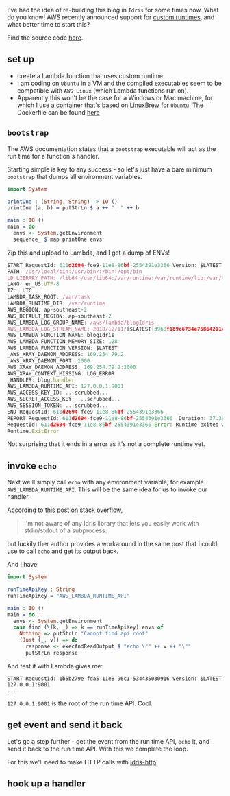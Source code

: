 I've had the idea of re-building this blog in `Idris` for some times now. What do you know! AWS recently announced support for [custom runtimes](https://docs.aws.amazon.com/lambda/latest/dg/runtimes-custom.html#runtimes-custom-build), and what better time to start this?

Find the source code [here](https://github.com/hackle/idris-lambda-apigateway).


## set up

* create a Lambda function that uses custom runtime
* I am coding on `Ubuntu` in a VM and the compiled executables seem to be compatible with `AWS Linux` (which Lambda functions run on).
* Apparently this won't be the case for a Windows or Mac machine, for which I use a container that's based on [LinuxBrew](https://github.com/Linuxbrew/docker) for `Ubuntu`. The Dockerfile can be found [here](https://github.com/hackle/idris-lambda-apigateway/blob/master/Dockerfile)

## `bootstrap`

The AWS documentation states that a `bootstrap` executable will act as the run time for a function's handler.

Starting simple is key to any success - so let's just have a bare minimum `bootstrap` that dumps all environment variables.

```idris
import System

printOne : (String, String) -> IO ()
printOne (a, b) = putStrLn $ a ++ ": " ++ b

main : IO ()
main = do
  envs <- System.getEnvironment
  sequence_ $ map printOne envs
```

Zip this and upload to Lambda, and I get a dump of ENVs!

```Javascript
START RequestId: 611d2694-fce9-11e8-86bf-2554391e3366 Version: $LATEST
PATH: /usr/local/bin:/usr/bin/:/bin:/opt/bin
LD_LIBRARY_PATH: /lib64:/usr/lib64:/var/runtime:/var/runtime/lib:/var/task:/var/task/lib:/opt/lib
LANG: en_US.UTF-8
TZ: :UTC
LAMBDA_TASK_ROOT: /var/task
LAMBDA_RUNTIME_DIR: /var/runtime
AWS_REGION: ap-southeast-2
AWS_DEFAULT_REGION: ap-southeast-2
AWS_LAMBDA_LOG_GROUP_NAME: /aws/lambda/blogIdris
AWS_LAMBDA_LOG_STREAM_NAME: 2018/12/11/[$LATEST]3968f189c6734e75864211ca960ab1fd
AWS_LAMBDA_FUNCTION_NAME: blogIdris
AWS_LAMBDA_FUNCTION_MEMORY_SIZE: 128
AWS_LAMBDA_FUNCTION_VERSION: $LATEST
_AWS_XRAY_DAEMON_ADDRESS: 169.254.79.2
_AWS_XRAY_DAEMON_PORT: 2000
AWS_XRAY_DAEMON_ADDRESS: 169.254.79.2:2000
AWS_XRAY_CONTEXT_MISSING: LOG_ERROR
_HANDLER: blog.handler
AWS_LAMBDA_RUNTIME_API: 127.0.0.1:9001
AWS_ACCESS_KEY_ID: ...scrubbed...
AWS_SECRET_ACCESS_KEY: ...scrubbed...
AWS_SESSION_TOKEN: ...scrubbed...
END RequestId: 611d2694-fce9-11e8-86bf-2554391e3366
REPORT RequestId: 611d2694-fce9-11e8-86bf-2554391e3366	Duration: 37.39 ms	Billed Duration: 100 ms 	Memory Size: 128 MB	Max Memory Used: 12 MB
RequestId: 611d2694-fce9-11e8-86bf-2554391e3366 Error: Runtime exited without providing a reason
Runtime.ExitError
```

Not surprising that it ends in a error as it's not a complete runtime yet.

## invoke `echo`
Next we'll simply call `echo` with any environment variable, for example `AWS_LAMBDA_RUNTIME_API`. This will be the same idea for us to invoke our handler.

According to [this post on stack overflow](https://stackoverflow.com/a/40073553),
> I'm not aware of any Idris library that lets you easily work with stdin/stdout of a subprocess.

but luckily ther author provides a workaround in the same post that I could use to call `echo` and get its output back.

And I have:

```idris
import System

runTimeApiKey : String
runTimeApiKey = "AWS_LAMBDA_RUNTIME_API"

main : IO ()
main = do
  envs <- System.getEnvironment
  case find (\(k, _) => k == runTimeApiKey) envs of
    Nothing => putStrLn "Cannot find api root"
    (Just (_, v)) => do
      response <- execAndReadOutput $ "echo \"" ++ v ++ "\""
      putStrLn response
```

And test it with Lambda gives me:

```
START RequestId: 1b5b279e-fda5-11e8-96c1-534435030916 Version: $LATEST
127.0.0.1:9001
...
```
`127.0.0.1:9001` is the root of the run time API. Cool.

## get event and send it back
Let's go a step further - get the event from the run time API, `echo` it, and send it back to the run time API. With this we complete the loop.

For this we'll need to make HTTP calls with [idris-http](https://github.com/uwap/idris-http).

## hook up a handler
